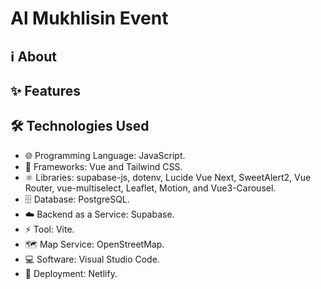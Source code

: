 # Al Mukhlisin Event

## ℹ️ About

## ✨ Features

## 🛠️ Technologies Used

- 🌐 Programming Language: JavaScript.
- 🧩 Frameworks: Vue and Tailwind CSS.
- ⚛️ Libraries: supabase-js, dotenv, Lucide Vue Next, SweetAlert2, Vue Router, vue-multiselect, Leaflet, Motion, and Vue3-Carousel.
- 🗄️ Database: PostgreSQL.
- ☁️ Backend as a Service: Supabase.
- ⚡ Tool: Vite.
- 🗺️ Map Service: OpenStreetMap.
- 💻 Software: Visual Studio Code.
- 🚀 Deployment: Netlify.
